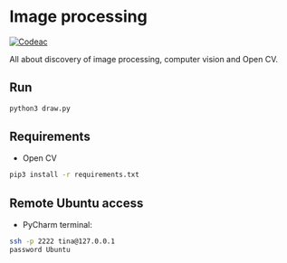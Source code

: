 # Image processing

[![Codeac](https://static.codeac.io/badges/2-274741179.svg "Codeac.io")](https://app.codeac.io/github/tinazhouhui/image_procesing)

All about discovery of image processing, computer vision and Open CV.

## Run
```bash
python3 draw.py
```

## Requirements
- Open CV
```bash
pip3 install -r requirements.txt
```

## Remote Ubuntu access
- PyCharm terminal:
```bash
ssh -p 2222 tina@127.0.0.1
password Ubuntu
```
